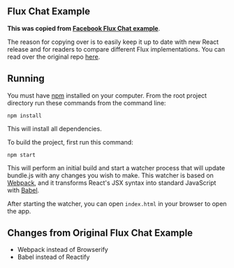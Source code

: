 ## Flux Chat Example

**This was copied from [Facebook Flux Chat example](https://github.com/facebook/flux/tree/master/examples/flux-chat)**.

The reason for copying over is to easily keep it up to date with new React
release and for readers to compare different Flux implementations. You can read
over the original repo
[here](https://github.com/facebook/flux/tree/master/examples/flux-chat).

## Running

You must have [npm](https://www.npmjs.org/) installed on your computer.
From the root project directory run these commands from the command line:

`npm install`

This will install all dependencies.

To build the project, first run this command:

`npm start`

This will perform an initial build and start a watcher process that will
update bundle.js with any changes you wish to make. This watcher is
based on [Webpack](http://webpack.github.io/), and it transforms
React's JSX syntax into standard JavaScript with [Babel](https://babeljs.io/).

After starting the watcher, you can open `index.html` in your browser to
open the app.

## Changes from Original Flux Chat Example

- Webpack instead of Browserify
- Babel instead of Reactify
